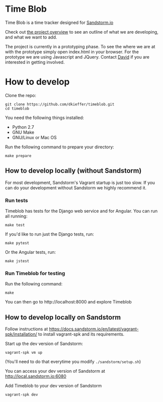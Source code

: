 # Time Blob
Time Blob is a time tracker designed for [Sandstorm.io](https://sandstorm.io)

Check out [the project overview](/project-overview.md) to see an outline of what we are developing, and what we want to add.

The project is currently in a prototyping phase. To see the where we are at with the prototype simply open index.html in your browser. For the prototype we are using Javascript and JQuery. Contact [David](mailto:david@polyhedral.studio) if you are interested in getting involved.

# How to develop

Clone the repo:
```
git clone https://github.com/dkieffer/timeblob.git
cd timeblob
```

You need the following things installed:
* Python 2.7
* GNU Make
* GNU/Linux or Mac OS

Run the following command to prepare your directory:

```
make prepare
```

## How to develop locally (without Sandstorm)

For most development, Sandstorm's Vagrant startup is just too slow. If you can do your
development without Sandstorm we highly recommend it.

### Run tests
Timeblob has tests for the Django web service and for Angular. You can run all running:
```
make test
```

If you'd like to run just the Django tests, run:

```
make pytest
```

Or the Angular tests, run:

```
make jstest
```

### Run Timeblob for testing

Run the following command:

```
make
```

You can then go to http://localhost:8000 and explore Timeblob


## How to develop locally on Sandstorm

Follow instructions at https://docs.sandstorm.io/en/latest/vagrant-spk/installation/ to install vagrant-spk and its requirements.


Start up the dev version of Sandstorm:
```
vagrant-spk vm up
```
(You'll need to do that everytime you modify `./sandstorm/setup.sh`)

You can access your dev version of Sandstorm at http://local.sandstorm.io:6080

Add Timeblob to your dev version of Sandstorm

```
vagrant-spk dev
```
